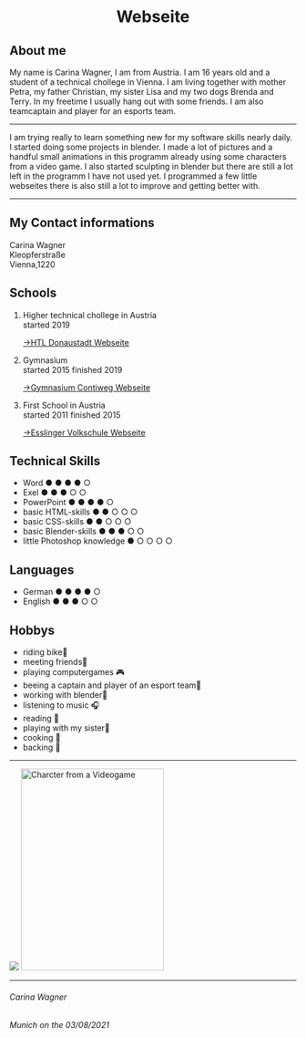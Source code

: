 
<html lang="en">
  <head>
  <meta charset="UTF-8">
  <link rel="stylesheet" type="text/css" href="main.css">
   <h1 align="center">Webseite</h1>
</head>
<body>

  <h2> About me</h2> 
  <p>My name is Carina Wagner, I am from Austria. I am 16 years old and a student of a technical chollege in Vienna. I am living together with mother Petra, my father Christian, my sister Lisa and my two dogs Brenda and Terry. In my freetime I usually hang out with some friends. I am also teamcaptain and player for an esports team.</p>
  <hr>
  <p>I am trying really to learn something new for my software skills nearly daily. I started doing some projects in blender. I made a lot of pictures and a handful small animations in this programm already using some characters from a video game. I also started sculpting in blender but there are still a lot left in the programm I have not used yet. I programmed a few little webseites there is also still a lot to improve and getting better with.</p>
  <hr>
  <h2>My Contact informations</h2>
  <article>Carina Wagner</article>
  <article>Kleopferstraße</article>
  <article>Vienna,1220</article>
  <h2>Schools</h2>
<ol>
  <li>Higher technical chollege in Austria</li>
  <article>started 2019</article>
   <p><a href="https://www.htl-donaustadt.at">→HTL Donaustadt Webseite</a></p>
  <li>Gymnasium</li>
  <article>started 2015 finished 2019</article>
  <p><a href="https://www.brg-seestadt.at">→Gymnasium Contiweg Webseite</a></p>
  <li>First School in Austria</li>
  <article>started 2011 finished 2015</article>
  <p><a href="http://www.offene-volksschule-an-der-lobau.at/Startseite/">→Esslinger Volkschule Webseite</a></p> 
</ol>
  <h2>Technical Skills</h2>
  <ul>
    <li>Word                          ● ● ● ● ○</li>
    <li>Exel                          ● ● ● ○ ○</li>
    <li>PowerPoint                    ● ● ● ● ○</li>                
    <li>basic HTML-skills             ● ● ○ ○ ○</li> 
    <li>basic CSS-skills              ● ● ○ ○ ○</li>
    <li>basic Blender-skills          ● ● ● ○ ○</li>
    <li>little Photoshop knowledge    ● ○ ○ ○ ○</li>
  </ul>
  <h2> Languages</h2>
<ul>
  <li>German  ● ● ● ● ○</li>
  <li>English ● ● ● ○ ○</li>
</ul>
<h2>Hobbys</h2>
<ul>
  <li>riding bike🚴︁</li>
  <li>meeting friends👤︁</li>
  <li>playing computergames 🎮︁</li>
  <li>beeing a captain and player of an esport team🏅︁</li>
  <li>working with blender🎥︁</li>
  <li>listening to music 🎧︁</li>
  <li>reading 📖︁</li>
  <li>playing with my sister🏓︁</li>
  <li>cooking 🍴︁</li>
  <li>backing 🥧︁</li>
  </ul>
<hr>
<img src="https://m.media-amazon.com/images/I/61ZuPlv2e1L._AC_UL320_.jpg"> <img src="https://images-wixmp-ed30a86b8c4ca887773594c2.wixmp.com/f/8fde87e7-9e99-430f-b8cd-b1255d5ac4b2/def2c7y-adfaa43e-3225-4ea9-bf2b-16a8ac805093.png/v1/fill/w_753,h_1062,strp/nea_karlsson___graff_crafter__by_kabalstein_def2c7y-pre.png?token=eyJ0eXAiOiJKV1QiLCJhbGciOiJIUzI1NiJ9.eyJzdWIiOiJ1cm46YXBwOjdlMGQxODg5ODIyNjQzNzNhNWYwZDQxNWVhMGQyNmUwIiwiaXNzIjoidXJuOmFwcDo3ZTBkMTg4OTgyMjY0MzczYTVmMGQ0MTVlYTBkMjZlMCIsIm9iaiI6W1t7ImhlaWdodCI6Ijw9MTgwNSIsInBhdGgiOiJcL2ZcLzhmZGU4N2U3LTllOTktNDMwZi1iOGNkLWIxMjU1ZDVhYzRiMlwvZGVmMmM3eS1hZGZhYTQzZS0zMjI1LTRlYTktYmYyYi0xNmE4YWM4MDUwOTMucG5nIiwid2lkdGgiOiI8PTEyODAifV1dLCJhdWQiOlsidXJuOnNlcnZpY2U6aW1hZ2Uub3BlcmF0aW9ucyJdfQ.HGngdvhvkoVGlsXG-_ic8-QxRvb0EjpnSxEqlxZrSW8  " alt="Charcter from a Videogame" width="251" height="354">  
  <hr>
</body>
<footer> 
  <h6>Carina Wagner</h6>
  <h6>Munich on the 03/08/2021</h6>
 </footer>
</html>
